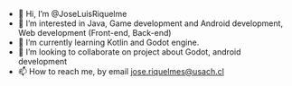 - 👋 Hi, I’m @JoseLuisRiquelme
- 👀 I’m interested in Java, Game development and Android development, Web development (Front-end, Back-end)
- 🌱 I’m currently learning Kotlin and Godot engine.
- 💞️ I’m looking to collaborate on project about Godot, android development
- 📫 How to reach me, by email jose.riquelmes@usach.cl

<!---
JoseLuisRiquelme/JoseLuisRiquelme is a ✨ special ✨ repository because its `README.md` (this file) appears on your GitHub profile.
You can click the Preview link to take a look at your changes.
--->
